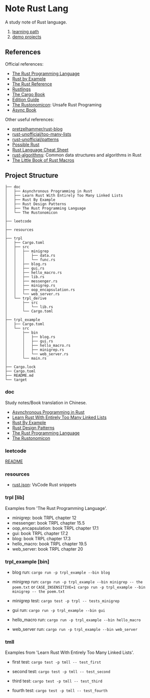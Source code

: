 # Note Rust Lang

A study note of Rust language.

1. [learning path](./learning-path.md)
1. [demo projects](https://github.com/Jacobbishopxy/demo)

## References

Official references:

- [The Rust Programming Language](https://doc.rust-lang.org/book)
- [Rust by Example](https://doc.rust-lang.org/rust-by-example/index.html)
- [The Rust Reference](https://doc.rust-lang.org/reference/)
- [Rustlings](https://github.com/rust-lang/rustlings)
- [The Cargo Book](https://doc.rust-lang.org/cargo/index.html)
- [Edition Guide](https://github.com/rust-lang/edition-guide)
- [The Rustonomicon](https://doc.rust-lang.org/nomicon/): Unsafe Rust Programing
- [Async Book](https://github.com/rust-lang/async-book)

Other useful references:

- [pretzelhammer/rust-blog](https://github.com/pretzelhammer/rust-blog)
- [rust-unofficial/too-many-lists](https://rust-unofficial.github.io/too-many-lists/index.html)
- [rust-unofficial/patterns](https://rust-unofficial.github.io/patterns/)
- [Possible Rust](https://www.possiblerust.com/)
- [Rust Language Cheat Sheet](https://cheats.rs/)
- [rust-algorithms](https://github.com/EbTech/rust-algorithms): Common data structures and algorithms in Rust
- [The Little Book of Rust Macros](https://veykril.github.io/tlborm/)

## Project Structure

```null
├── doc
│   ├── Asynchronous Programming in Rust
│   ├── Learn Rust With Entirely Too Many Linked Lists
│   ├── Rust By Example
│   ├── Rust Design Patterns
│   ├── The Rust Programming Language
│   └── The Rustonomicon
│
├── leetcode
│
├── resources
│
├── trpl
│   ├── Cargo.toml
│   ├── src
│   │   ├── minigrep
│   │   │   ├── data.rs
│   │   │   └── func.rs
│   │   ├── blog.rs
│   │   ├── gui.rs
│   │   ├── hello_macro.rs
│   │   ├── lib.rs
│   │   ├── messenger.rs
│   │   ├── minigrep.rs
│   │   ├── oop_encapsulation.rs
│   │   └── web_server.rs
│   └── trpl_derive
│       ├── src
│       │   └── lib.rs
│       └── Cargo.toml
│
├── trpl_example
│   ├── Cargo.toml
│   └── src
│       ├── bin
│       │   ├── blog.rs
│       │   ├── gui.rs
│       │   ├── hello_macro.rs
│       │   ├── minigrep.rs
│       │   └── web_server.rs
│       └── main.rs
│
├── Cargo.lock
├── Cargo.toml
├── README.md
└── target
```

### doc

Study notes/Book translation in Chinese.

- [Asynchronous Programming in Rust](./doc/Asynchronous%20Programming%20in%20Rust)
- [Learn Rust With Entirely Too Many Linked Lists](./doc/Learn%20Rust%20With%20Entirely%20Too%20Many%20Linked%20Lists)
- [Rust By Example](./doc/Rust%20By%20Example)
- [Rust Design Patterns](./doc/Rust%20Design%20Patterns)
- [The Rust Programming Language](./doc/The%20Rust%20Programming%20Language)
- [The Rustonomicon](./doc/The%20Rustonomicon)

### leetcode

[README](./leetcode/README.md)

### resources

- [rust.json](./resources/rust.json): VsCode Rust snippets

### trpl [lib]

Examples from 'The Rust Programming Language'.

- minigrep: book TRPL chapter 12
- messenger: book TRPL chapter 15.5
- oop_encapsulation: book TRPL chapter 17.1
- gui: book TRPL chapter 17.2
- blog: book TRPL chapter 17.3
- hello_macro: book TRPL chapter 19.5
- web_server: book TRPL chapter 20

### trpl_example [bin]

- blog run:
  `cargo run -p trpl_example --bin blog`

- minigrep run:
  `cargo run -p trpl_example --bin minigrep -- the poem.txt`
  or
  `CASE_INSENSITIVE=1 cargo run -p trpl_example --bin minigrep -- the poem.txt`

- minigrep test:
  `cargo test -p trpl -- tests_minigrep`

- gui run:
  `cargo run -p trpl_example --bin gui`

- hello_macro run:
  `cargo run -p trpl_example --bin hello_macro`

- web_server run:
  `cargo run -p trpl_example --bin web_server`

### tmll

Examples from 'Learn Rust With Entirely Too Many Linked Lists'.

- first test:
  `cargo test -p tmll -- test_first`

- second test:
  `cargo test -p tmll -- test_second`

- third test:
  `cargo test -p tmll -- test_third`

- fourth test:
  `cargo test -p tmll -- test_fourth`
